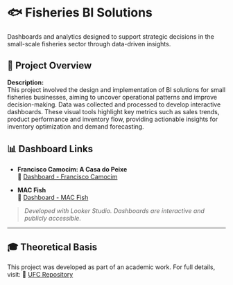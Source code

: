 # 🐟 Fisheries BI Solutions

Dashboards and analytics designed to support strategic decisions in the small-scale fisheries sector through data-driven insights.

## 📘 Project Overview

**Description:**  
This project involved the design and implementation of BI solutions for small fisheries businesses, aiming to uncover operational patterns and improve decision-making. Data was collected and processed to develop interactive dashboards. These visual tools highlight key metrics such as sales trends, product performance and inventory flow, providing actionable insights for inventory optimization and demand forecasting.

## 📊 Dashboard Links

- **Francisco Camocim: A Casa do Peixe**  
  🔗 [Dashboard - Francisco Camocim](https://lookerstudio.google.com/s/pk5h78UWxGo)  

- **MAC Fish**  
  🔗 [Dashboard - MAC Fish](https://lookerstudio.google.com/s/hqeQOcDpM_w)  

> _Developed with Looker Studio. Dashboards are interactive and publicly accessible._

---

## 🎓 Theoretical Basis 

This project was developed as part of an academic work. For full details, visit: 
🔗 [UFC Repository](http://repositorio.ufc.br/handle/riufc/78347)  
